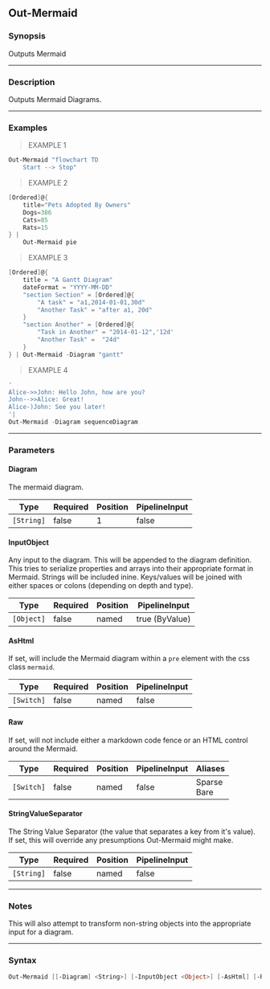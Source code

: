 Out-Mermaid
-----------




### Synopsis
Outputs Mermaid



---


### Description

Outputs Mermaid Diagrams.



---


### Examples
> EXAMPLE 1

```PowerShell
Out-Mermaid "flowchart TD
    Start --> Stop"
```
> EXAMPLE 2

```PowerShell
[Ordered]@{
    title="Pets Adopted By Owners"
    Dogs=386
    Cats=85
    Rats=15
} | 
    Out-Mermaid pie
```
> EXAMPLE 3

```PowerShell
[Ordered]@{
    title = "A Gantt Diagram"
    dateFormat = "YYYY-MM-DD"
    "section Section" = [Ordered]@{
        "A task" = "a1,2014-01-01,30d"
        "Another Task" = "after a1, 20d"
    }
    "section Another" = [Ordered]@{
        "Task in Another" = "2014-01-12",'12d'
        "Another Task" =  "24d"
    }        
} | Out-Mermaid -Diagram "gantt"
```
> EXAMPLE 4

```PowerShell
'
Alice->>John: Hello John, how are you?
John-->>Alice: Great!
Alice-)John: See you later!    
'| 
Out-Mermaid -Diagram sequenceDiagram
```


---


### Parameters
#### **Diagram**

The mermaid diagram.






|Type      |Required|Position|PipelineInput|
|----------|--------|--------|-------------|
|`[String]`|false   |1       |false        |



#### **InputObject**

Any input to the diagram.
This will be appended to the diagram definition.
This tries to serialize properties and arrays into their appropriate format in Mermaid.
Strings will be included inine.  Keys/values will be joined with either spaces or colons (depending on depth and type).






|Type      |Required|Position|PipelineInput |
|----------|--------|--------|--------------|
|`[Object]`|false   |named   |true (ByValue)|



#### **AsHtml**

If set, will include the Mermaid diagram within a `pre` element with the css class `mermaid`.






|Type      |Required|Position|PipelineInput|
|----------|--------|--------|-------------|
|`[Switch]`|false   |named   |false        |



#### **Raw**

If set, will not include either a markdown code fence or an HTML control around the Mermaid.






|Type      |Required|Position|PipelineInput|Aliases        |
|----------|--------|--------|-------------|---------------|
|`[Switch]`|false   |named   |false        |Sparse<br/>Bare|



#### **StringValueSeparator**

The String Value Separator (the value that separates a key from it's value).
If set, this will override any presumptions Out-Mermaid might make.






|Type      |Required|Position|PipelineInput|
|----------|--------|--------|-------------|
|`[String]`|false   |named   |false        |





---


### Notes
This will also attempt to transform non-string objects into the appropriate input for a diagram.



---


### Syntax
```PowerShell
Out-Mermaid [[-Diagram] <String>] [-InputObject <Object>] [-AsHtml] [-Raw] [-StringValueSeparator <String>] [<CommonParameters>]
```
